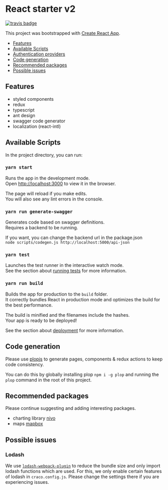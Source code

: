 # React starter v2 
[![travis badge](https://travis-ci.org/wearetheledger/react-starter-v2.svg?branch=master)](https://travis-ci.org/wearetheledger/react-starter-v2)

This project was bootstrapped with [Create React App](https://github.com/facebook/create-react-app).

- [Features](#features)
- [Available Scripts](#available-scripts)
- [Authentication providers](#authentication)
- [Code generation](#code-generation)
- [Recommended packages](#recommended-packages)
- [Possible issues](#possible-issues)

## Features

- styled components
- redux
- typescript
- ant design
- swagger code generator
- localization (react-intl)

## Available Scripts

In the project directory, you can run:

### `yarn start`

Runs the app in the development mode.<br>
Open [http://localhost:3000](http://localhost:3000) to view it in the browser.

The page will reload if you make edits.<br>
You will also see any lint errors in the console.

### `yarn run generate-swagger`

Generates code based on swagger definitions.<br>
Requires a backend to be running.

If you want, you can change the backend url in the package.json<br>
`node scripts/codegen.js http://localhost:5000/api-json`

### `yarn test`

Launches the test runner in the interactive watch mode.<br>
See the section about [running tests](https://facebook.github.io/create-react-app/docs/running-tests) for more information.

### `yarn run build`

Builds the app for production to the `build` folder.<br>
It correctly bundles React in production mode and optimizes the build for the best performance.

The build is minified and the filenames include the hashes.<br>
Your app is ready to be deployed!

See the section about [deployment](https://facebook.github.io/create-react-app/docs/deployment) for more information.

## Code generation

Please use [plopjs](https://plopjs.com/documentation/) to generate pages, components & redux actions to keep code consistency.

You can do this by globally installing plop `npm i -g plop` and running the `plop` command in the root of this project.

## Recommended packages
Please continue suggesting and adding interesting packages.

- charting library [nivo](https://nivo.rocks)
- maps [mapbox](https://www.mapbox.com/maps/)

## Possible issues
### Lodash
We use [`lodash-webpack-plugin`](https://github.com/lodash/lodash-webpack-plugin) to reduce the bundle size and only import lodash functions which are used. For this, we only enable certain features of lodash in `craco.config.js`. Please change the settings there if you are experiencing issues.



